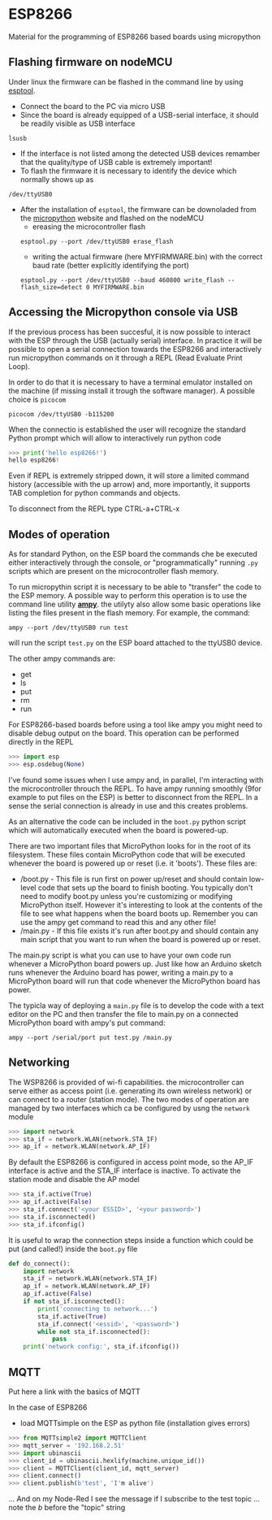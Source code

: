 # ESP8266
Material for the programming of ESP8266 based boards using micropython

## Flashing firmware on nodeMCU
Under linux the firmware can be flashed in the command line by using [esptool](https://github.com/espressif/esptool).

* Connect the board to the PC via micro USB
* Since the board is already equipped of a USB-serial interface, it should be readily visible as USB interface

```
lsusb
```
* If the interface is not listed among the detected USB devices remamber that the quality/type of USB cable is extremely important!
* To flash the firmware it is necessary to identify the device which normally shows up as

```
/dev/ttyUSB0
```
* After the installation of `esptool`, the firmware can be downoladed from the [micropython](https://micropython.org/download/esp8266/) website and flashed on the nodeMCU 
  * ereasing the microcontroller flash
  ```
  esptool.py --port /dev/ttyUSB0 erase_flash
  ```
  * writing the actual firmware (here MYFIRMWARE.bin) with the correct baud rate (better explicitly identifying the port)
  ```
  esptool.py --port /dev/ttyUSB0 --baud 460800 write_flash --flash_size=detect 0 MYFIRMWARE.bin 

  ```

## Accessing the Micropython console via USB
If the previous process has been succesful, it is now possible to interact with the ESP through the USB (actually serial) interface. In practice it will be possible to open a serial connection towards the ESP8266 and interactively run micropython commands on it through a REPL (Read Evaluate Print Loop).

In order to do that it is necessary to have a terminal emulator installed on the machine (if missing install it trough the software manager). A possible choice is `picocom`

```
picocom /dev/ttyUSB0 -b115200
```

When the connectio is established the user will recognize the standard Python prompt which will allow to interactively run python code

```python
>>> print('hello esp8266!')
hello esp8266!
```
Even if REPL is extremely stripped down, it will store a limited command history (accessible with the up arrow) and, more importantly, it supports TAB completion for python commands and objects.

To disconnect from the REPL type CTRL-a+CTRL-x


## Modes of operation
As for standard Python, on the ESP board the commands che be executed either interactively through the console, or "programmatically" running `.py` scripts which are present on the microcontroller flash memory.

To run micropythin script it is necessary to be able to "transfer" the code to the ESP memory. A possible way to perform this operation is to use the command line utility [**ampy**](https://learn.adafruit.com/micropython-basics-load-files-and-run-code/install-ampy). the utilyty also allow some basic operations like listing the files present in the flash memory. For example, the command: 

```
ampy --port /dev/ttyUSB0 run test
```

will run the script `test.py` on the ESP board attached to the ttyUSB0 device.

The other ampy commands are:

* get
* ls
* put
* rm 
* run

For ESP8266-based boards before using a tool like ampy you might need to disable debug output on the board. This operation can be performed directly in the REPL

```python
>>> import esp
>>> esp.osdebug(None)
```

I've found some issues when I use ampy and, in parallel, I'm interacting with the microcontroller throuch the REPL. To have ampy running smoothly (9for example to put files on the ESP) is better to disconnect from the REPL. In a sense the serial connection is already in use and this creates problems.


As an alternative the code can be included in the `boot.py` python script which will automatically executed when the board is powered-up.

There are two important files that MicroPython looks for in the root of its filesystem.  These files contain MicroPython code that will be executed whenever the board is powered up or reset (i.e. it 'boots').  These files are:

* /boot.py - This file is run first on power up/reset and should contain low-level code that sets up the board to finish booting.  You typically don't need to modify boot.py unless you're customizing or modifying MicroPython itself.  However it's interesting to look at the contents of the file to see what happens when the board boots up.  Remember you can use the ampy get command to read this and any other file!
* /main.py - If this file exists it's run after boot.py and should contain any main script that you want to run when the board is powered up or reset.

The main.py script is what you can use to have your own code run whenever a MicroPython board powers up.  Just like how an Arduino sketch runs whenever the Arduino board has power, writing a main.py to a MicroPython board will run that code whenever the MicroPython board has power.

The typicla way of deploying a `main.py` file is to develop the code with a text editor on the PC and then transfer the file 
to main.py on a connected MicroPython board with ampy's put command:

```
ampy --port /serial/port put test.py /main.py
```

## Networking
The WSP8266 is provided of wi-fi capabilities. the microcontroller can serve either as access point (i.e. generating its own wireless network) or can connect to a router (station mode). The two modes of operation are managed by two interfaces which ca be configured by usng the `network` module


```python
>>> import network
>>> sta_if = network.WLAN(network.STA_IF)
>>> ap_if = network.WLAN(network.AP_IF)
```

By default the ESP8266 is configured in access point mode, so the AP_IF interface is active and the STA_IF interface is inactive. To activate the station mode and disable the AP model

```python
>>> sta_if.active(True)
>>> ap_if.active(False)
>>> sta_if.connect('<your ESSID>', '<your password>')
>>> sta_if.isconnected()
>>> sta_if.ifconfig()
```
It is useful to wrap the connection steps inside a function which could be put (and called!) inside the `boot.py` file


```python
def do_connect():
    import network
    sta_if = network.WLAN(network.STA_IF)
    ap_if = network.WLAN(network.AP_IF)
    ap_if.active(False)
    if not sta_if.isconnected():
        print('connecting to network...')
        sta_if.active(True)
        sta_if.connect('<essid>', '<password>')
        while not sta_if.isconnected():
            pass
    print('network config:', sta_if.ifconfig())

```

## MQTT
Put here a link with the basics of MQTT

In the case of ESP8266 

* load MQTTsimple on the ESP as python file (installation gives errors)

```python
>>> from MQTTsimple2 import MQTTClient
>>> mqtt_server = '192.168.2.51'
>>> import ubinascii
>>> client_id = ubinascii.hexlify(machine.unique_id())
>>> client = MQTTClient(client_id, mqtt_server)
>>> client.connect()
>>> client.publish(b'test', 'I'm alive')

```
... And on my Node-Red I see the message if I subscribe to the test topic ... note the *b* before the "topic" string 










